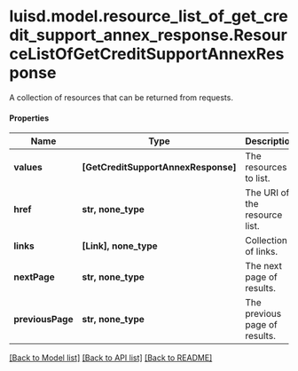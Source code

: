 # luisd.model.resource_list_of_get_credit_support_annex_response.ResourceListOfGetCreditSupportAnnexResponse

A collection of resources that can be returned from requests.

#### Properties
Name | Type | Description | Notes
------------ | ------------- | ------------- | -------------
**values** | **[GetCreditSupportAnnexResponse]** | The resources to list. | 
**href** | **str, none_type** | The URI of the resource list. | [optional] 
**links** | **[Link], none_type** | Collection of links. | [optional] 
**nextPage** | **str, none_type** | The next page of results. | [optional] 
**previousPage** | **str, none_type** | The previous page of results. | [optional] 

[[Back to Model list]](../../README.md#documentation-for-models) [[Back to API list]](../../README.md#documentation-for-api-endpoints) [[Back to README]](../../README.md)

